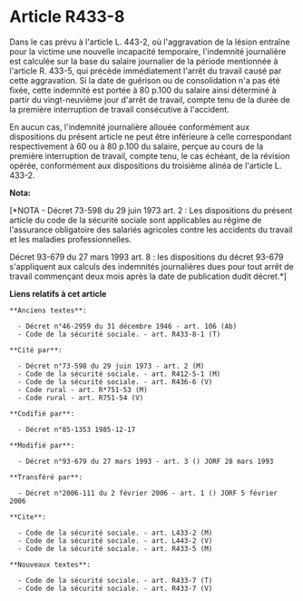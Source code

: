# Article R433-8

Dans le cas prévu à l'article L. 443-2, où l'aggravation de la lésion entraîne pour la victime une nouvelle incapacité
temporaire, l'indemnité journalière est calculée sur la base du salaire journalier de la période mentionnée à l'article R.
433-5, qui précède immédiatement l'arrêt du travail causé par cette aggravation. Si la date de guérison ou de consolidation
n'a pas été fixée, cette indemnité est portée à 80 p.100 du salaire ainsi déterminé à partir du vingt-neuvième jour d'arrêt
de travail, compte tenu de la durée de la première interruption de travail consécutive à l'accident. 

En aucun cas, l'indemnité journalière allouée conformément aux dispositions du présent article ne peut être inférieure à
celle correspondant respectivement à 60 ou à 80 p.100 du salaire, perçue au cours de la première interruption de travail,
compte tenu, le cas échéant, de la révision opérée, conformément aux dispositions du troisième alinéa de l'article L. 433-2.

**Nota:**

[*NOTA - Décret 73-598 du 29 juin 1973 art. 2 : Les dispositions du présent article du code de la sécurité sociale sont
applicables au régime de l'assurance obligatoire des salariés agricoles contre les accidents du travail et les maladies
professionnelles.

Décret 93-679 du 27 mars 1993 art. 8 : les dispositions du décret 93-679 s'appliquent aux calculs des indemnités journalières
dues pour tout arrêt de travail commençant deux mois après la date de publication dudit décret.*]

**Liens relatifs à cet article**

	**Anciens textes**:

	  - Décret n°46-2959 du 31 décembre 1946 - art. 106 (Ab)
	  - Code de la sécurité sociale. - art. R433-8-1 (T)

	**Cité par**:

	  - Décret n°73-598 du 29 juin 1973 - art. 2 (M)
	  - Code de la sécurité sociale. - art. R412-5-1 (M)
	  - Code de la sécurité sociale. - art. R436-6 (V)
	  - Code rural - art. R*751-53 (M)
	  - Code rural - art. R751-54 (V)

	**Codifié par**:

	  - Décret n°85-1353 1985-12-17

	**Modifié par**:

	  - Décret n°93-679 du 27 mars 1993 - art. 3 () JORF 28 mars 1993

	**Transféré par**:

	  - Décret n°2006-111 du 2 février 2006 - art. 1 () JORF 5 février 2006

	**Cite**:

	  - Code de la sécurité sociale. - art. L433-2 (M)
	  - Code de la sécurité sociale. - art. L443-2 (V)
	  - Code de la sécurité sociale. - art. R433-5 (M)

	**Nouveaux textes**:

	  - Code de la sécurité sociale. - art. R433-7 (T)
	  - Code de la sécurité sociale. - art. R433-7 (V)

